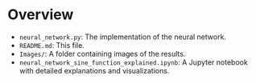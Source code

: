 # Overview

- `neural_network.py`: The implementation of the neural network.
- `README.md`: This file.
- `Images/`: A folder containing images of the results.
- `neural_network_sine_function_explained.ipynb`: A Jupyter notebook with detailed explanations and visualizations.
